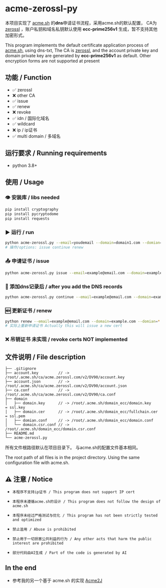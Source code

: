 # acme-zerossl-py
本项目实现了 [acme.sh](https://github.com/acmesh-official/acme.sh) 的**dns**申请证书流程，采用acme.sh的默认配置，
CA为 [zerossl](https://zerossl.com) ，账户私钥和域名私钥默认使用 **ecc-prime256v1** 生成，暂不支持其他加密形式。


This program implements the default certificate application process of [acme.sh](https://github.com/acmesh-official/acme.sh), using dns-txt,
The CA is [zerossl](https://zerossl.com), and the account private key and domain private key are generated by **ecc-prime256v1** as default. Other encryption forms are not supported at present

## 功能 / Function
* ✅ zerossl
* ❌ other CA
* ✅ issue
* ✅ renew
* ❌ revoke
* ✅ idn / 国际化域名
* ✅ wildcard
* ❌ ip / ip证书
* ✅ multi domain / 多域名




## 运行要求 / Running requirements
* python 3.8+

## 使用 / Usage

### 👁 安装库 / libs needed
````bash
pip install cryptography
pip install pycryptodome
pip install requests
````
### ▶️ 运行 / run
````bash
python acme-zerossl.py --email=youdemail --domain=domain1.com --domian=*.domain1.com --domain=domain2 ... 
# 操作/options: issue continue renew
````

### 📤 申请证书 / issue
````bash
python acme-zerossl.py issue --email=example@email.com --domain=example.com --domian=*.example.com 
````

### 📝 添加dns记录后 / after you add the DNS records
````bash
python acme-zerossl.py continue --email=example@email.com --domain=example.com --domian=*.example.com 
````

### 🆕 更新证书 / renew
````bash
python renew --email=example@email.com --domain=example.com --domian=*.example.com 
# 实际上重新申请证书 Actually this will issue a new cert
````
### ❌ 吊销证书 未实现 / revoke certs NOT implemented



## 文件说明 / File description

```
├── .gitignore                              
├── account.key         // -> /root/.acme.sh/ca/acme.zerossl.com/v2/DV90/account.key
├── account.json        // -> /root/.acme.sh/ca/acme.zerossl.com/v2/DV90/account.json
├── ca.conf             // -> /root/.acme.sh/ca/acme.zerossl.com/v2/DV90/ca.conf
├── domain                   
│   ├── domain.key      // -> /root/.acme.sh/domain_ecc/domain.key      = ssl.key
│   ├── domain.cer      // -> /root/.acme.sh/domain_ecc/fullchain.cer   = ssl.pem           
│   ├── domian.conf     // -> /root/.acme.sh/domain_ecc/domain.conf              
│   └── domain.csr.conf // -> /root/.acme.sh/domain_ecc/domain.csr.conf
├── README.md                   
└── acme-zerossl.py
```
所有文件根路径默认在项目目录下。
与acme.sh的配置文件基本相同。

The root path of all files is in the project directory.
Using the same configuration file with acme.sh.


## ⚠ 注意 / Notice
*     本程序不支持ip证书 / This program does not support IP cert
*     本程序未遵循acme.sh的设计 / This program does not follow the design of acme.sh
*     本程序未经过严格测试与优化 / This program has not been strictly tested and optimized
*     禁止滥用 / Abuse is prohibited
*     禁止用于一切损害公共利益的行为 / Any other acts that harm the public interest are prohibited
*     部分代码由AI生成 / Part of the code is generated by AI


## In the end
* 参考我的另一个基于 acme.sh 的实现 [Acme2J](https://github.com/ssldog-com/Acme2J)